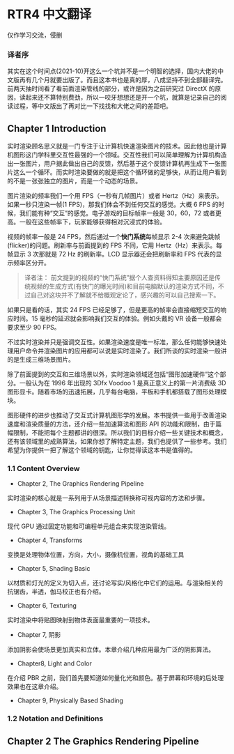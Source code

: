 # RTR4 中文翻译

仅作学习交流，侵删

### 译者序

其实在这个时间点(2021-10)开这么一个坑并不是一个明智的选择，国内大佬的中文版再有几个月就要出版了。而且这本书也是真的厚，八成坚持不到全部翻译完。
前两天抽时间看了看前面渲染管线的部分，或许是因为之前研究过 DirectX 的原因，读起来还不算特别费劲，所以一咬牙想想还是开一个坑，就算是记录自己的阅读过程，等中文版出了再对比一下找找和大佬之间的差距吧。

## Chapter 1 Introduction

实时渲染顾名思义就是一门专注于让计算机快速渲染图片的技术。因此他也是计算机图形这门学科里交互性最强的一个领域。交互性我们可以简单理解为计算机构造出一张图片，用户据此做出自己的反馈，然后基于这个反馈计算机再生成下一张图片这么一个循环。而实时渲染要做的就是把这个循环做的足够快，从而让用户看到的不是一张张独立的图片，而是一个动态的场景。

图片渲染的频率我们一个用 FPS（一秒有几帧图片）或者 Hertz（Hz）来表示。如果一秒只渲染一帧(1 FPS)，那我们体会不到任何交互的感觉。大概 6 FPS 的时候，我们能有种“交互”的感觉。电子游戏的目标帧率一般是 30，60，72 或者更高。一般在这些帧率下，玩家能够获得相对沉浸式的体验。

视频的帧率一般是 24 FPS，然后通过一个**快门系统**每帧显示 2-4 次来避免跳帧(flicker)的问题。刷新率与前面提到的 FPS 不同，它用 Hertz（Hz）来表示。每帧显示 3 次那就是 72 Hz 的刷新率。LCD 显示器还会把刷新率和 FPS 代表的显示频率区分开。

> 译者注： 前文提到的视频的“快门系统”据个人查资料得知主要原因还是传统视频的生成方式(有快门的曝光时间)和目前电脑默认的渲染方式不同，不过自己对这块并不了解就不给概观定论了，感兴趣的可以自己搜索一下。

如果只是看的话，其实 24 FPS 已经足够了，但是更高的帧率会直接缩短交互的响应时间。15 毫秒的延迟就会影响我们交互的体验。例如头戴的 VR 设备一般都会要求至少 90 FPS。

不过实时渲染并只是强调交互性。如果渲染速度是唯一标准，那么任何能够快速处理用户命令并渲染图片的应用都可以说是实时渲染了。我们所谈的实时渲染一般讲的是生成三维场景图片。

除了前面提到的交互和三维场景以外，实时渲染领域还包括“图形加速硬件”这个部分。一般认为在 1996 年出现的 3Dfx Voodoo 1 是真正意义上的第一片消费级 3D 图形显卡。随着市场的迅速拓展，几乎每台电脑，平板和手机都搭载了图形处理模块。

图形硬件的进步也推动了交互式计算机图形学的发展。本书提供一些用于改善渲染速度和渲染质量的方法，还介绍一些加速算法和图形 API 的功能和限制，由于篇幅限制，不能把每个主题都讲的很深。所以我们的目标介绍一些关键技术和概念，还有该领域里的成熟算法，如果你想了解特定主题，我们也提供了一些参考。我们希望为你提供一把了解这个领域的钥匙，让你觉得读这本书是值得的。

### 1.1 Content Overview

- Chapter 2, The Graphics Rendering Pipeline

实时渲染的核心就是一系列用于从场景描述转换称可视内容的方法和步骤。

- Chapter 3, The Graphics Processing Unit

现代 GPU 通过固定功能和可编程单元组合来实现渲染管线。

- Chapter 4, Transforms

变换是处理物体位置，方向，大小，摄像机位置，视角的基础工具

- Chapter 5, Shading Basic

以材质和灯光的定义为切入点，还讨论写实/风格化中它们的运用。与渲染相关的抗锯齿，半透，伽马校正也有介绍。

- Chapter 6, Texturing

实时渲染中将贴图映射到物体表面最重要的一项技术。

- Chapter 7, 阴影

添加阴影会使场景更加真实和立体。本章介绍几种应用最为广泛的阴影算法。

- Chapter8, Light and Color

在介绍 PBR 之前，我们首先要知道如何量化光和颜色。基于屏幕和环境的后处理效果也在这章介绍。

- Chapter 9, Physically Based Shading

### 1.2 Notation and Definitions

## Chapter 2 The Graphics Rendering Pipeline
